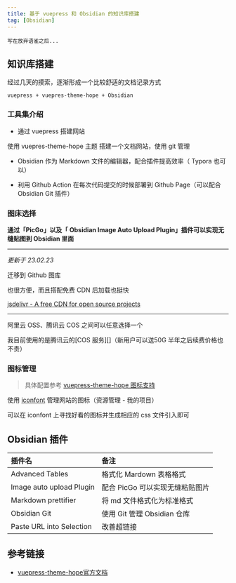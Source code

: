 ```yaml
---
title: 基于 vuepress 和 Obsidian 的知识库搭建
tag: [Obsidian]
---
```


```
写在放弃语雀之后...
```

## 知识库搭建

经过几天的摸索，逐渐形成一个比较舒适的文档记录方式

`vuepress + vuepres-theme-hope + Obsidian`

### 工具集介绍

- 通过 vuepress 搭建网站

使用 vuepres-theme-hope 主题 搭建一个文档网站，使用 git 管理

- Obsidian 作为 Markdown 文件的编辑器，配合插件提高效率（ Typora 也可以）

- 利用 Github Action 在每次代码提交的时候部署到  Github Page（可以配合 Obsidian Git 插件）

### 图床选择

**通过「PicGo」以及「 Obsidian Image Auto Upload Plugin」插件可以实现无缝贴图到 Obsidian 里面**

---

_更新于 23.02.23_

迁移到 Github 图库

也很方便，而且搭配免费 CDN 后加载也挺快

[jsdelivr -  A free CDN for open source projects][]

---

阿里云 OSS、腾讯云 COS 之间可以任意选择一个

我目前使用的是腾讯云的[COS 服务][]（新用户可以送50G 半年之后续费价格也不贵）

### 图标管理

> 具体配置参考 [vuepress-theme-hope 图标支持][]

使用 [iconfont][] 管理网站的图标（资源管理 - 我的项目）

可以在 iconfont 上寻找好看的图标并生成相应的 css 文件引入即可

## Obsidian 插件

| 插件名                      | 备注                    |
| :----------------------- | :-------------------- |
| Advanced Tables          | 格式化 Mardown 表格格式      |
| Image auto upload Plugin | 配合 PicGo 可以实现无缝粘贴图片   |
| Markdown prettifier      | 将 md 文件格式化为标准格式       |
| Obsidian Git             | 使用 Git 管理 Obsidian 仓库 |
| Paste URL into Selection | 改善超链接                 |

## 参考链接

- [vuepress-theme-hope官方文档][]

​​<!-- +++++++++ 下面是引用式链接 +++++++++ -->

[vuepress-theme-hope官方文档]: https://vuepress-theme-hope.github.io/v2/zh/guide

[iconfont]: https://www.iconfont.cn/manage/index

[vuepress-theme-hope 图标支持]: https://vuepress-theme-hope.github.io/v2/zh/guide/interface/icon.html

[COS服务]: https://console.cloud.tencent.com/cos

[jsdelivr -  A free CDN for open source projects]: https://www.jsdelivr.com/?docs=gh

